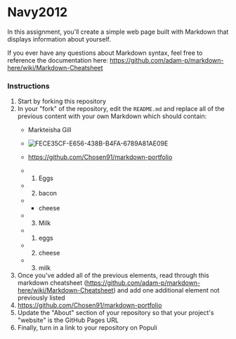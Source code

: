 # Navy2012

In this assignment, you'll create a simple web page built with Markdown that displays information about yourself.

If you ever have any questions about Markdown syntax, feel free to reference the documentation here: https://github.com/adam-p/markdown-here/wiki/Markdown-Cheatsheet

### Instructions

1. Start by forking this repository
1. In your "fork" of the repository, edit the `README.md` and replace all of the previous content with your own Markdown which should contain:
    * Markteisha Gill
    * ![FECE35CF-E656-438B-B4FA-6789A81AE09E](https://user-images.githubusercontent.com/98355476/150867089-b2fe5e97-a8ec-49aa-be14-a36807e8a77f.jpeg)

    * https://github.com/Chosen91/markdown-portfolio
    * 1. Eggs
    * 2. bacon
    * - cheese
    * 3. Milk
    * 1. eggs
    * 2. cheese
    * 3. milk
1. Once you've added all of the previous elements, read through this markdown cheatsheet (https://github.com/adam-p/markdown-here/wiki/Markdown-Cheatsheet) and add one additional element not previously listed
1. https://github.com/Chosen91/markdown-portfolio
2. Update the "About" section of your repository so that your project's "website" is the GitHub Pages URL
3. Finally, turn in a link to your repository on Populi
